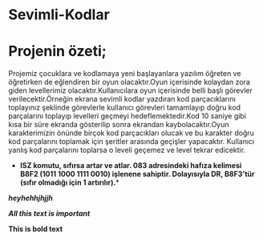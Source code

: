 # Sevimli-Kodlar
# Projenin özeti;
Projemiz çocuklara ve kodlamaya yeni başlayanlara yazılım öğreten ve öğretirken de eğlendiren bir oyun olacaktır.Oyun içerisinde kolaydan zora giden levellerimiz olacaktır.Kullanıcılara oyun içerisinde belli başlı görevler verilecektir.Örneğin ekrana sevimli kodlar yazdıran kod parçacıklarını toplayınız şeklinde görevlerle kullanıcı görevleri tamamlayıp doğru kod parçalarını toplayıp levelleri geçmeyi hedeflemektedir.Kod 10 saniye gibi kısa bir süre ekranda gösterilip sonra ekrandan kaybolacaktır.Oyun karakterimizin önünde birçok kod parçacıkları olucak ve bu karakter doğru kod parçalarını toplamak için şeritler arasında geçişler yapacaktır. Kullanıcı yanlış kod parçalarını toplarsa o leveli geçemez ve level tekrar edicektir.
 
 
 
 
 
 
 * **ISZ komutu, sıfırsa artar ve atlar. 083 adresindeki hafıza kelimesi B8F2 (1011 1000 1111 0010) işlenene sahiptir. Dolayısıyla  DR, B8F3'tür  (sıfır olmadığı için 1 artırılır).***
 
 
 ***heyhehhjhjjh***
 
 
 
 
 
 ***All this text is important***
 
 **This is bold text**
